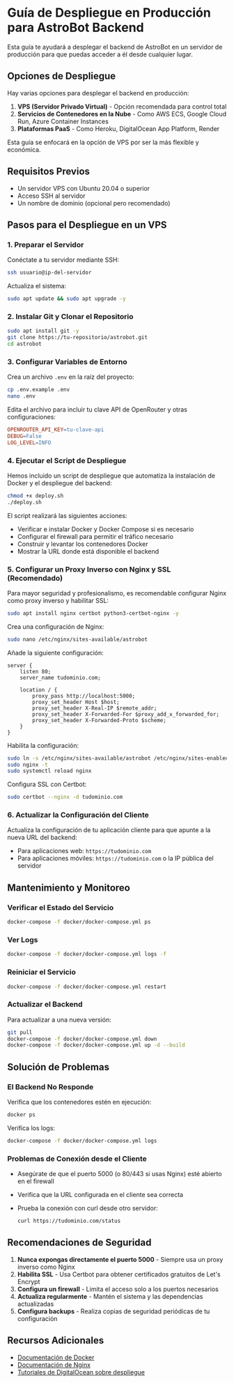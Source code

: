 # Guía de Despliegue en Producción para AstroBot Backend

Esta guía te ayudará a desplegar el backend de AstroBot en un servidor de producción para que puedas acceder a él desde cualquier lugar.

## Opciones de Despliegue

Hay varias opciones para desplegar el backend en producción:

1. **VPS (Servidor Privado Virtual)** - Opción recomendada para control total
2. **Servicios de Contenedores en la Nube** - Como AWS ECS, Google Cloud Run, Azure Container Instances
3. **Plataformas PaaS** - Como Heroku, DigitalOcean App Platform, Render

Esta guía se enfocará en la opción de VPS por ser la más flexible y económica.

## Requisitos Previos

- Un servidor VPS con Ubuntu 20.04 o superior
- Acceso SSH al servidor
- Un nombre de dominio (opcional pero recomendado)

## Pasos para el Despliegue en un VPS

### 1. Preparar el Servidor

Conéctate a tu servidor mediante SSH:

```bash
ssh usuario@ip-del-servidor
```

Actualiza el sistema:

```bash
sudo apt update && sudo apt upgrade -y
```

### 2. Instalar Git y Clonar el Repositorio

```bash
sudo apt install git -y
git clone https://tu-repositorio/astrobot.git
cd astrobot
```

### 3. Configurar Variables de Entorno

Crea un archivo `.env` en la raíz del proyecto:

```bash
cp .env.example .env
nano .env
```

Edita el archivo para incluir tu clave API de OpenRouter y otras configuraciones:

```makefile
OPENROUTER_API_KEY=tu-clave-api
DEBUG=False
LOG_LEVEL=INFO
```

### 4. Ejecutar el Script de Despliegue

Hemos incluido un script de despliegue que automatiza la instalación de Docker y el despliegue del backend:

```bash
chmod +x deploy.sh
./deploy.sh
```

El script realizará las siguientes acciones:
 
- Verificar e instalar Docker y Docker Compose si es necesario
- Configurar el firewall para permitir el tráfico necesario
- Construir y levantar los contenedores Docker
- Mostrar la URL donde está disponible el backend

### 5. Configurar un Proxy Inverso con Nginx y SSL (Recomendado)

Para mayor seguridad y profesionalismo, es recomendable configurar Nginx como proxy inverso y habilitar SSL:

```bash
sudo apt install nginx certbot python3-certbot-nginx -y
```

Crea una configuración de Nginx:

```bash
sudo nano /etc/nginx/sites-available/astrobot
```

Añade la siguiente configuración:

```nginx
server {
    listen 80;
    server_name tudominio.com;

    location / {
        proxy_pass http://localhost:5000;
        proxy_set_header Host $host;
        proxy_set_header X-Real-IP $remote_addr;
        proxy_set_header X-Forwarded-For $proxy_add_x_forwarded_for;
        proxy_set_header X-Forwarded-Proto $scheme;
    }
}
```

Habilita la configuración:

```bash
sudo ln -s /etc/nginx/sites-available/astrobot /etc/nginx/sites-enabled/
sudo nginx -t
sudo systemctl reload nginx
```

Configura SSL con Certbot:

```bash
sudo certbot --nginx -d tudominio.com
```

### 6. Actualizar la Configuración del Cliente

Actualiza la configuración de tu aplicación cliente para que apunte a la nueva URL del backend:
 
- Para aplicaciones web: `https://tudominio.com`
- Para aplicaciones móviles: `https://tudominio.com` o la IP pública del servidor

## Mantenimiento y Monitoreo

### Verificar el Estado del Servicio

```bash
docker-compose -f docker/docker-compose.yml ps
```

### Ver Logs

```bash
docker-compose -f docker/docker-compose.yml logs -f
```

### Reiniciar el Servicio

```bash
docker-compose -f docker/docker-compose.yml restart
```

### Actualizar el Backend

Para actualizar a una nueva versión:

```bash
git pull
docker-compose -f docker/docker-compose.yml down
docker-compose -f docker/docker-compose.yml up -d --build
```

## Solución de Problemas

### El Backend No Responde

Verifica que los contenedores estén en ejecución:

```bash
docker ps
```

Verifica los logs:

```bash
docker-compose -f docker/docker-compose.yml logs
```

### Problemas de Conexión desde el Cliente

- Asegúrate de que el puerto 5000 (o 80/443 si usas Nginx) esté abierto en el firewall
- Verifica que la URL configurada en el cliente sea correcta
- Prueba la conexión con curl desde otro servidor:
 
  ```bash
  curl https://tudominio.com/status
  ```

## Recomendaciones de Seguridad

1. **Nunca expongas directamente el puerto 5000** - Siempre usa un proxy inverso como Nginx
2. **Habilita SSL** - Usa Certbot para obtener certificados gratuitos de Let's Encrypt
3. **Configura un firewall** - Limita el acceso solo a los puertos necesarios
4. **Actualiza regularmente** - Mantén el sistema y las dependencias actualizadas
5. **Configura backups** - Realiza copias de seguridad periódicas de tu configuración

## Recursos Adicionales

- [Documentación de Docker](https://docs.docker.com/)
- [Documentación de Nginx](https://nginx.org/en/docs/)
- [Tutoriales de DigitalOcean sobre despliegue](https://www.digitalocean.com/community/tutorials)

